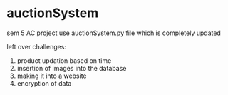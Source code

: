 # auctionSystem
sem 5 AC project
use auctionSystem.py file which is completely updated 

left over challenges:
1. product updation based on time
2. insertion of images into the database
3. making it into a website
4. encryption of data
